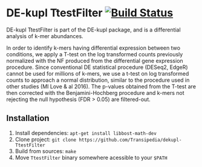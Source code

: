 # DE-kupl TtestFilter [![Build Status](https://travis-ci.org/Transipedia/dekupl-TtestFilter.svg?branch=master)](https://travis-ci.org/Transipedia/dekupl-TtestFilter)

DE-kupl TtestFilter is part of the DE-kupl package, and is a differential analysis of k-mer abundances.

In order to identify k-mers having differential expression between two conditions, we apply a T-test on the log transformed counts previously normalized with the NF produced from the differential gene expression procedure. Since conventional DE statistical procedure (DESeq2, EdgeR) cannot be used for millions of k-mers, we use a t-test on log transformed counts to approach a normal distribution, similar to the procedure used in other studies (MI Love & al 2016). The p-values obtained from the T-test are then corrected with the Benjamini-Hochberg procedure and k-mers not rejecting the null hypothesis (FDR > 0.05) are filtered-out.

## Installation

1. Install dependencies: `apt-get install libbost-math-dev`
2. Clone project: `git clone https://github.com/Transipedia/dekupl-TtestFilter`
3. Build from sources: `make`
4. Move `TtestFilter` binary somewhere acessible to your `$PATH`
